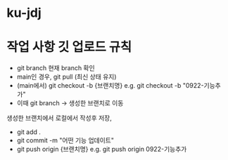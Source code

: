 # ku-jdj

# 작업 사항 깃 업로드 규칙
- git branch 현재 branch 확인
- main인 경우, git pull (최신 상태 유지)
- (main에서) git checkout -b {브랜치명} e.g. git checkout -b "0922-기능추가"
- 이때 git branch -> 생성한 브랜치로 이동

생성한 브랜치에서 로컬에서 작성후 저장,
- git add .
- git commit -m "어떤 기능 업데이트"
- git push origin {브랜치명} e.g. git push origin 0922-기능추가
